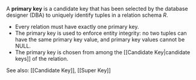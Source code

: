 A **primary key** is a candidate key that has been selected by the database designer (DBA) to uniquely identify tuples in a relation schema $R$.

- Every relation must have exactly one primary key.
- The primary key is used to enforce entity integrity: no two tuples can have the same primary key value, and primary key values cannot be NULL.
- The primary key is chosen from among the [[Candidate Key|candidate keys]] of the relation.

See also: [[Candidate Key]], [[Super Key]]